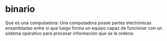 # binario
Que es una computadora: Una computadora posee partes electrónicas ensambladas entre si que luego forma un equipo capaz de funcionar con un sistema operativo para procesar información que se le ordena.
